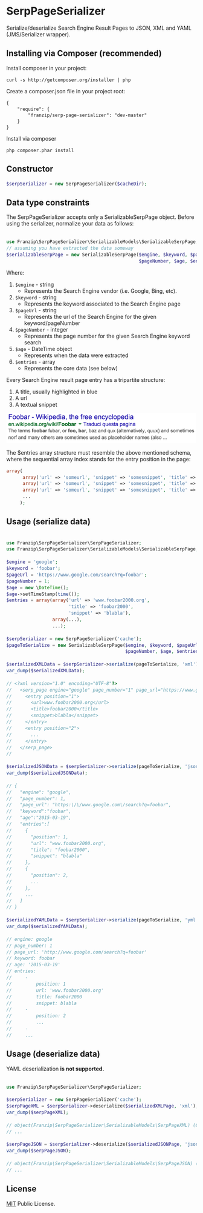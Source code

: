 # SerpPageSerializer
Serialize/deserialize Search Engine Result Pages to JSON, XML and YAML (JMS/Serializer wrapper).

## Installing via Composer (recommended)

Install composer in your project:
```
curl -s http://getcomposer.org/installer | php
```

Create a composer.json file in your project root:
```
{
    "require": {
        "franzip/serp-page-serializer": "dev-master"
    }
}
```

Install via composer
```
php composer.phar install
```

## Constructor
```php
$serpSerializer = new SerpPageSerializer($cacheDir);
```

## Data type constraints
The SerpPageSerializer accepts only a SerializableSerpPage object.
Before using the serializer, normalize your data as follows:
```php

use Franzip\SerpPageSerializer\SerializableModels\SerializableSerpPage;
// assuming you have extracted the data someway
$serializableSerpPage = new SerializableSerpPage($engine, $keyword, $pageUrl,
                                                 $pageNumber, $age, $entries);
```
Where:

1. `$engine` - string
    - Represents the Search Engine vendor (i.e. Google, Bing, etc).
2. `$keyword` - string
    - Represents the keyword associated to the Search Engine page
3. `$pageUrl` - string
    - Represents the url of the Search Engine for the given keyword/pageNumber
4. `$pageNumber` - integer
    - Represents the page number for the given Search Engine keyword search
5. `$age` - DateTime object
    - Represents when the data were extracted
6. `$entries` - array
    - Represents the core data (see below)

Every Search Engine result page entry has a tripartite structure:

1. A title, usually highlighted in blue
2. A url
3. A textual snippet

![Typical SERP entry structure](./serp-structure.png?raw=true "Typical SERP entry structure")

The $entries array structure must resemble the above mentioned schema, where
the sequential array index stands for the entry position in the page:

```php
array(
      array('url' => 'someurl', 'snippet' => 'somesnippet', 'title' => 'sometitle'),
      array('url' => 'someurl', 'snippet' => 'somesnippet', 'title' => 'sometitle'),
      array('url' => 'someurl', 'snippet' => 'somesnippet', 'title' => 'sometitle'),
      ...
     );
```

## Usage (serialize data)

```php

use Franzip\SerpPageSerializer\SerpPageSerializer;
use Franzip\SerpPageSerializer\SerializableModels\SerializableSerpPage;

$engine = 'google';
$keyword = 'foobar';
$pageUrl = 'https://www.google.com/search?q=foobar';
$pageNumber = 1;
$age = new \DateTime();
$age->setTimeStamp(time());
$entries = array(array('url' => 'www.foobar2000.org',
                       'title' => 'foobar2000',
                       'snippet' => 'blabla'),
                 array(...),
                 ...);

$serpSerializer = new SerpPageSerializer('cache');
$pageToSerialize = new SerializableSerpPage($engine, $keyword, $pageUrl,
                                            $pageNumber, $age, $entries);

$serializedXMLData = $serpSerializer->serialize(pageToSerialize, 'xml');
var_dump($serializedXMLData);

// <?xml version="1.0" encoding="UTF-8"?>
//   <serp_page engine="google" page_number="1" page_url="https://www.google.com/search?q=foobar" keyword="foobar" age="2015-03-19">
//     <entry position="1">
//       <url>www.foobar2000.org</url>
//       <title>foobar2000</title>
//       <snippet>blabla</snippet>
//     </entry>
//     <entry position="2">
//       ...
//     </entry>
//   </serp_page>
//

$serializedJSONData = $serpSerializer->serialize(pageToSerialize, 'json');
var_dump($serializedJSONData);

// {
//   "engine": "google",
//   "page_number": 1,
//   "page_url": "https:\/\/www.google.com\/search?q=foobar",
//   "keyword":"foobar",
//   "age":"2015-03-19",
//   "entries":[
//     {
//       "position": 1,
//       "url": "www.foobar2000.org",
//       "title": "foobar2000",
//       "snippet": "blabla"
//     },
//     {
//       "position": 2,
//       ...
//     },
//     ...
//   ]
// }

$serializedYAMLData = $serpSerializer->serialize(pageToSerialize, 'yml');
var_dump($serializedYAMLData);

// engine: google
// page_number: 1
// page_url: 'http://www.google.com/search?q=foobar'
// keyword: foobar
// age: '2015-03-19'
// entries:
//     -
//         position: 1
//         url: 'www.foobar2000.org'
//         title: foobar2000
//         snippet: blabla
//     -
//         position: 2
//         ...
//     -
//     ...
```

## Usage (deserialize data)

YAML deserialization **is not supported.**

```php

use Franzip\SerpPageSerializer\SerpPageSerializer;

$serpSerializer = new SerpPageSerializer('cache');
$serpPageXML = $serpSerializer->deserialize($serializedXMLPage, 'xml');
var_dump($serpPageXML);

// object(Franzip\SerpPageSerializer\SerializableModels\SerpPageXML) (6) {
// ...

$serpPageJSON = $serpSerializer->deserialize($serializedJSONPage, 'json');
var_dump($serpPageJSON);

// object(Franzip\SerpPageSerializer\SerializableModels\SerpPageJSON) (6) {
// ...

```

## License
[MIT](http://opensource.org/licenses/MIT/ "MIT") Public License.

